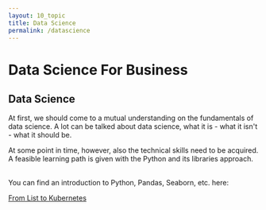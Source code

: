 ```yaml
---
layout: 10_topic
title: Data Science
permalink: /datascience
---
```


# Data Science For Business


## Data Science

At first, we should come to a mutual understanding on the fundamentals of data science.
A lot can be talked about data science, what it is - what it isn't - what it should be. 

At some point in time, however, also the technical skills need to be acquired.
A feasible learning path is given with the Python and its libraries approach.

<br/>
You can find an introduction to Python, Pandas, Seaborn, etc. here:

[From List to Kubernetes](https://dssb69.github.io/fromlisttok8s/)


